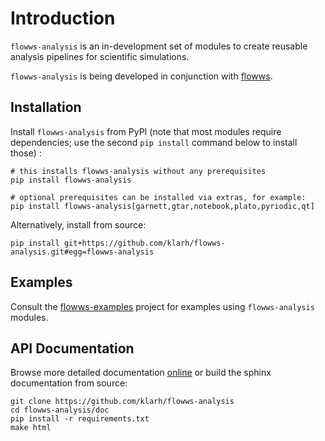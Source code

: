 
# Introduction

`flowws-analysis` is an in-development set of modules to create reusable
analysis pipelines for scientific simulations.

`flowws-analysis` is being developed in conjunction with
[flowws](https://github.com/klarh/flowws).

## Installation

Install `flowws-analysis` from PyPI (note that most modules require
dependencies; use the second `pip install` command below to install
those) :

```
# this installs flowws-analysis without any prerequisites
pip install flowws-analysis

# optional prerequisites can be installed via extras, for example:
pip install flowws-analysis[garnett,gtar,notebook,plato,pyriodic,qt]
```

Alternatively, install from source:

```
pip install git+https://github.com/klarh/flowws-analysis.git#egg=flowws-analysis
```

## Examples

Consult the
[flowws-examples](https://github.com/klarh/flowws-examples) project
for examples using `flowws-analysis` modules.

## API Documentation

Browse more detailed documentation
[online](https://flowws-analysis.readthedocs.io) or build the sphinx
documentation from source:

```
git clone https://github.com/klarh/flowws-analysis
cd flowws-analysis/doc
pip install -r requirements.txt
make html
```
